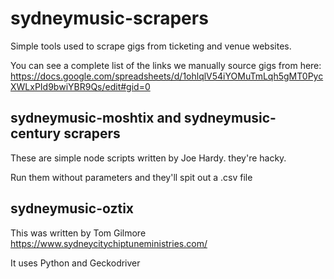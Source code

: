 # sydneymusic-scrapers

Simple tools used to scrape gigs from ticketing and venue websites.

You can see a complete list of the links we manually source gigs from here:
https://docs.google.com/spreadsheets/d/1ohlqlV54iYOMuTmLqh5gMT0PycXWLxPId9bwiYBR9Qs/edit#gid=0


## sydneymusic-moshtix and sydneymusic-century scrapers

These are simple node scripts written by Joe Hardy. they're hacky.

Run them without parameters and they'll spit out a .csv file


## sydneymusic-oztix

This was written by Tom Gilmore https://www.sydneycitychiptuneministries.com/

It uses Python and Geckodriver
